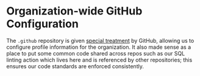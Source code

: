 # Organization-wide GitHub Configuration

The `.github` repository is given [special treatment](https://docs.github.com/en/organizations/collaborating-with-groups-in-organizations/customizing-your-organizations-profile) by GitHub, allowing us to configure profile information for the organization. It also made sense as a place to put some common code shared across repos such as our SQL linting action which lives here and is referenced by other repositories; this ensures our code standards are enforced consistently.
